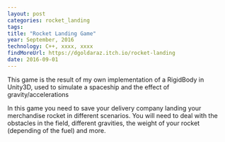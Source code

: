 ```yaml
---
layout: post
categories: rocket_landing
tags: 
title: "Rocket Landing Game"
year: September, 2016
technology: C++, xxxx, xxxx
findMoreUrl: https://dgoldaraz.itch.io/rocket-landing
date: 2016-09-01
---
```

						
This game is the result of my own implementation of a RigidBody in Unity3D, used to simulate a spaceship and the effect of gravity/accelerations

In this game you need to save your delivery company landing your merchandise rocket in different scenarios. You will need to deal with the obstacles in the field, different gravities, the weight of your rocket (depending of the fuel) and more.